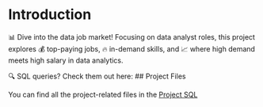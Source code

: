 # Introduction

📊 Dive into the data job market! Focusing on data analyst roles, this project explores 💰 top-paying jobs, 🔥 in-demand skills, and 📈 where high demand meets high salary in data analytics.

🔍 SQL queries? Check them out here: ## Project Files

You can find all the project-related files in the [Project SQL](https://github.com/JatinKashyaap/SQL_Project_for_data_analysis/tree/main/project_sql)



 
 
